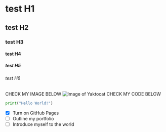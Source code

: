 # test H1
## test H2
### test H3
#### test H4
##### test H5
###### test H6
CHECK MY IMAGE BELOW
![Image of Yaktocat](https://octodex.github.com/images/yaktocat.png)
CHECK MY CODE BELOW
``` python
print("Hello World!")
```
- [x] Turn on GitHub Pages
- [ ] Outline my portfolio
- [ ] Introduce myself to the world
